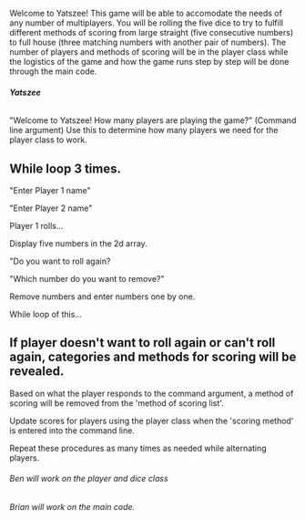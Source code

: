 Welcome to Yatszee! This game will be able to accomodate the needs of any number of multiplayers. You will be rolling the five dice
to try to fulfill different methods of scoring from large straight (five consecutive numbers) to full house (three matching numbers
with another pair of numbers). The number of players and methods of scoring will be in the player class while the logistics of the game and how the game runs step by step will be done through the main code. 


###### **Yatszee**

  "Welcome to Yatszee! How many players are playing the game?" (Command line argument)
  Use this to determine how many players we need for the player class to work.
  
  ## While loop 3 times. 
  "Enter Player 1 name"
  
  "Enter Player 2 name"
  
  Player 1 rolls...
  
  Display five numbers in the 2d array. 
  
  "Do you want to roll again? 
  
  "Which number do you want to remove?"
  
  Remove numbers and enter numbers one by one. 
  
  While loop of this...
  ## If player doesn't want to roll again or can't roll again, categories and methods for scoring will be revealed. 
  
  Based on what the player responds to the command argument, a method of scoring will be removed from the 'method of scoring list'.
  
  Update scores for players using the player class when the 'scoring method' is entered into the command line. 
  
  Repeat these procedures as many times as needed while alternating players. 
  
 
 ###### Ben will work on the player and dice class 
 ###### Brian will work on the main code. 
 
 
  
  
